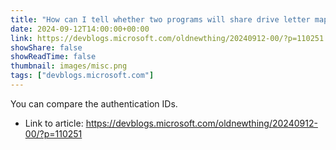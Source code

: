```yaml
---
title: "How can I tell whether two programs will share drive letter mappings?"
date: 2024-09-12T14:00:00+00:00
link: https://devblogs.microsoft.com/oldnewthing/20240912-00/?p=110251
showShare: false
showReadTime: false
thumbnail: images/misc.png
tags: ["devblogs.microsoft.com"]
---
```

You can compare the authentication IDs.

- Link to article: https://devblogs.microsoft.com/oldnewthing/20240912-00/?p=110251